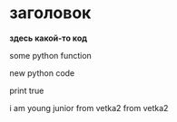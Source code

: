 # заголовок

**здесь какой-то код**

some python function

new python code

print true

i am young junior
from vetka2
from vetka2